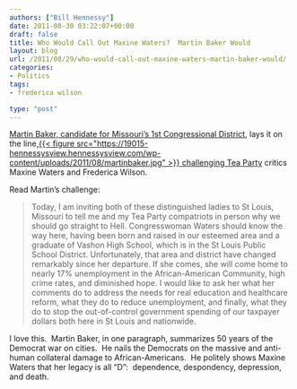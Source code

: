 ```yaml
---
authors: ["Bill Hennessy"]
date: 2011-08-30 03:22:07+00:00
draft: false
title: Who Would Call Out Maxine Waters?  Martin Baker Would
layout: blog
url: /2011/08/29/who-would-call-out-maxine-waters-martin-baker-would/
categories:
- Politics
tags:
- frederica wilson

type: "post"
---
```


[Martin Baker, candidate for Missouri’s 1st Congressional District](https://www.martinbakerforcongress.com/This_is_Martin_Baker.html), lays it on the line,[{{< figure src="https://19015-hennessysview.hennessysview.com/wp-content/uploads/2011/08/martinbaker.jpg" >}}
](https://19015-hennessysview.hennessysview.com/wp-content/uploads/2011/08/martinbaker.jpg) [challenging Tea Party](https://www.martinbakerforcongress.com/News.html) critics Maxine Waters and Frederica Wilson.

Read Martin’s challenge:



> Today, I am inviting both of these distinguished ladies to St Louis, Missouri to tell me and my Tea Party compatriots in person why we should go straight to Hell. Congresswoman Waters should know the way here, having been born and raised in our esteemed area and a graduate of Vashon High School, which is in the St Louis Public School District. Unfortunately, that area and district have changed remarkably since her departure. If she comes, she will come home to nearly 17% unemployment in the African-American Community, high crime rates, and diminished hope. I would like to ask her what her comments do to address the needs for real education and healthcare reform, what they do to reduce unemployment, and finally, what they do to stop the out-of-control government spending of our taxpayer dollars both here in St Louis and nationwide.



I love this.  Martin Baker, in one paragraph, summarizes 50 years of the Democrat war on cities.  He nails the Democrats on the massive and anti-human collateral damage to African-Americans.  He politely shows Maxine Waters that her legacy is all “D”:  dependence, despondency, depression, and death.
